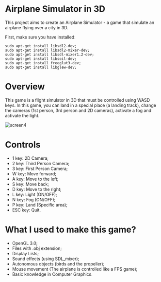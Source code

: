 # Airplane Simulator in 3D
This project aims to create an Airplane Simulator - a game that simulate an airplane flying over a city in 3D.

First, make sure you have installed:
```
sudo apt-get install libsdl2-dev;
sudo apt-get install libsdl2-mixer-dev;
sudo apt-get install libsdl-mixer1.2-dev;
sudo apt-get install libsoil-dev;
sudo apt-get install freeglut3-dev;
sudo apt-get install libglew-dev;
```

# Overview
This game is a flight simulator in 3D that must be controlled using WASD keys. In this game, you can land in a special place (a landing track), change the cameras (1st person, 3rd person and 2D cameras), activate a fog and activate the light.

![screen4](https://user-images.githubusercontent.com/49728258/57742641-54b89400-7698-11e9-851c-24c26ad3716f.png)

# Controls

- 1 key: 2D Camera;
- 2 key: Third Person Camera;
- 3 key: First Person Camera;
- W key: Move forward;
- A key: Move to the left;
- S key: Move back;
- D key: Move to the right;
- L key: Light (ON/OFF);
- N key: Fog (ON/OFF);
- P key: Land (Specific area);
- ESC key: Quit.

# What I used to make this game?

- OpenGL 3.0;
- Files with .obj extension;
- Display Lists;
- Sound effects (using SDL_mixer);
- Autonomous objects (birds and the propeller);
- Mouse movement (The airplane is controlled like a FPS game);
- Basic knowledge in Computer Graphics.
